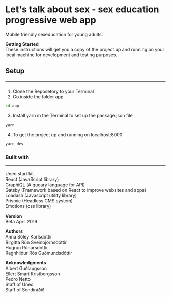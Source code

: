 # Let's talk about sex - sex education progressive web app
Mobile friendly sexeducation for young adults.

<b>Getting Started</b></br>
These instructions will get you a copy of the project up and running on your local machine for development and testing purposes.

## Setup <hr>
1. Clone the Reposetory to your Terminal
2. Go inside the folder app
```bash
cd app
```
3. Install yarn in the Terminal to set up the package.json file
```bash
yarn
```
4. To get the project up and running on localhost:8000
```bash
yarn dev
```

### Built with <hr>
Uneo start kit</br>
React (JavaScript library)</br>
GraphiQL (A queary language for API)</br>
Gatsby (Framework based on React to improve websites and apps)</br>
Loadash (Javascript utility library)</br>
Prismic (Headless CMS system)</br>
Emotions (css library)

<b>Version</b></br>
Beta April 2019

<b>Authors</b></br>
Anna Sóley Karlsdóttir</br>
Birgitta Rún Sveinbjörnsdóttir</br>
Hugrún Rúnarsdóttir</br>
Ragnhildur Rós Guðmundsdóttir</br>

<b>Acknowledgments</b></br>
Albert Guðlaugsson</br>
Ellert Smári Kristbergsson</br>
Pedro Netto</br>
Staff of Uneo</br>
Staff of Sendiráðið</br>





